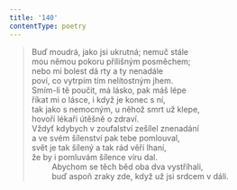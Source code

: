 ```yaml
---
title: '140'
contentType: poetry
---
```


<section>

> Buď moudrá, jako jsi ukrutná; nemuč stále  
> mou němou pokoru přílišným posměchem;  
> nebo mi bolest dá rty a ty nenadále  
> poví, co vytrpím tím nelítostným jhem.  
> Smím-li tě poučit, má lásko, pak máš lépe  
> říkat mi o lásce, i když je konec s ní,  
> tak jako s nemocným, u něhož smrt už klepe,  
> hovoří lékaři útěšně o zdraví.  
> Vždyť kdybych v zoufalství zešílel znenadání  
> a ve svém šílenství pak tebe pomlouval,  
> svět je tak šílený a tak rád věří lhaní,  
> že by i pomluvám šílence víru dal.  
>          Abychom se těch běd oba dva vystříhali,  
>          buď aspoň zraky zde, když už jsi srdcem v dáli.

</section>
